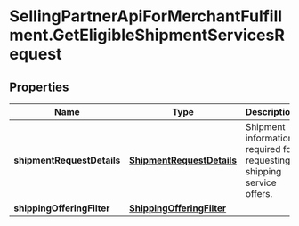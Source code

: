 # SellingPartnerApiForMerchantFulfillment.GetEligibleShipmentServicesRequest

## Properties
Name | Type | Description | Notes
------------ | ------------- | ------------- | -------------
**shipmentRequestDetails** | [**ShipmentRequestDetails**](ShipmentRequestDetails.md) | Shipment information required for requesting shipping service offers. | 
**shippingOfferingFilter** | [**ShippingOfferingFilter**](ShippingOfferingFilter.md) |  | [optional] 


